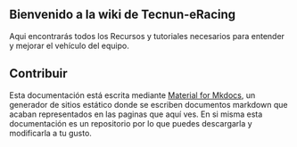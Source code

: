 ## Bienvenido a la wiki de Tecnun-eRacing

Aqui encontrarás todos los Recursos y tutoriales necesarios para entender y mejorar
el vehículo del equipo. 


## Contribuir
Esta documentación está escrita mediante [Material for Mkdocs](https://squidfunk.github.io/mkdocs-material/),
un generador de sitios estático donde se escriben documentos markdown que acaban 
representados en las paginas que aquí ves. En si misma esta documentación es un 
repositorio por lo que puedes descargarla y modificarla a tu gusto.
